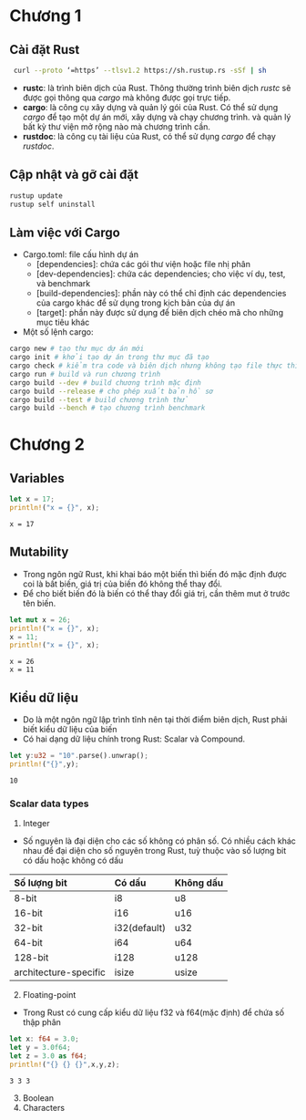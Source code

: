 # Chương 1

## Cài đặt Rust

``` bash
 curl --proto ‘=https’ --tlsv1.2 https://sh.rustup.rs -sSf | sh
```

  - **rustc**: là trình biên dịch của Rust. Thông thường trình biên dịch
    *rustc* sẽ được gọi thông qua *cargo* mà không được gọi trực tiếp.
  - **cargo**: là công cụ xây dựng và quản lý gói của Rust. Có thể sử
    dụng *cargo* để tạo một dự án mới, xây dựng và chạy chương trình.
    và quản lý bất kỳ thư viện mở rộng nào mà chương trình cần.
  - **rustdoc**: là công cụ tài liệu của Rust, có thể sử dụng *cargo* để
    chạy *rustdoc*.

## Cập nhật và gỡ cài đặt

``` bash
rustup update
rustup self uninstall
```

## Làm việc với Cargo

  - Cargo.toml: file cấu hình dự án
      - \[dependencies\]: chứa các gói thư viện hoặc file nhị phân
      - \[dev-dependencies\]: chứa các dependencies; cho việc ví dụ,
        test, và benchmark
      - \[build-dependencies\]: phần này có thể chỉ định các
        dependencies của cargo khác để sử dụng trong kịch bản của dự án
      - \[target\]: phần này được sử dụng để biên dịch chéo mã cho những
        mục tiêu khác
  - Một số lệnh cargo:

<!-- end list -->

``` bash
cargo new # tạo thư mục dự án mới
cargo init # khởi tạo dự án trong thư mục đã tạo
cargo check # kiểm tra code và biên dịch nhưng không tạo file thực thi
cargo run # build và run chương trình
cargo build --dev # build chương trình mặc định
cargo build --release # cho phép xuất bản hồ sơ
cargo build --test # build chương trình thử
cargo build --bench # tạo chương trình benchmark
```

# Chương 2

## Variables

``` rust
let x = 17;
println!("x = {}", x);
```

``` stdout
x = 17
```

## Mutability

  - Trong ngôn ngữ Rust, khi khai báo một biến thì biến đó mặc định được
    coi là bất biến, giá trị của biến đó không thể thay đổi.
  - Để cho biết biến đó là biến có thể thay đổi giá trị, cần thêm mut ở
    trước tên biến.

<!-- end list -->

``` rust
let mut x = 26;
println!("x = {}", x);
x = 11;
println!("x = {}", x);
```

``` stdout
x = 26
x = 11
```

## Kiểu dữ liệu

  - Do là một ngôn ngữ lập trình tĩnh nên tại thời điểm biên dịch, Rust
    phải biết kiểu dữ liệu của biến
  - Có hai dạng dữ liệu chính trong Rust: Scalar và Compound.

<!-- end list -->

``` rust
let y:u32 = "10".parse().unwrap();
println!("{}",y);
```

``` stdout
10
```

### Scalar data types

1.  Integer

<!-- end list -->

  - Số nguyên là đại diện cho các số không có phân số. Có nhiều cách
    khác nhau để đại diện cho số nguyên trong Rust, tuỳ thuộc vào số
    lượng bit có dấu hoặc không có dấu

| Số lượng bit          | Có dấu       | Không dấu |
| :-------------------- | :----------- | :-------- |
| 8-bit                 | i8           | u8        |
| 16-bit                | i16          | u16       |
| 32-bit                | i32(default) | u32       |
| 64-bit                | i64          | u64       |
| 128-bit               | i128         | u128      |
| architecture-specific | isize        | usize     |

2.  Floating-point

<!-- end list -->

  - Trong Rust có cung cấp kiểu dữ liệu f32 và f64(mặc định) để chứa số
    thập phân

<!-- end list -->

``` rust
let x: f64 = 3.0;
let y = 3.0f64;
let z = 3.0 as f64;
println!("{} {} {}",x,y,z);
```

``` stdout
3 3 3
```

3.  Boolean
4.  Characters
